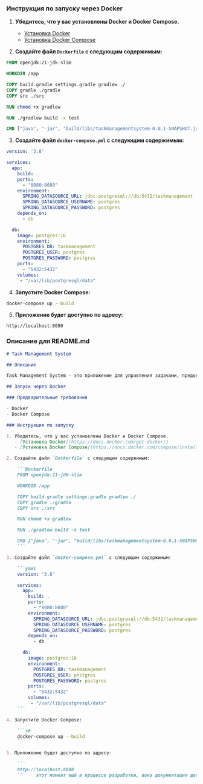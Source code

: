 ### Инструкция по запуску через Docker

1. **Убедитесь, что у вас установлены Docker и Docker Compose.**
   - [Установка Docker](https://docs.docker.com/get-docker/)
   - [Установка Docker Compose](https://docs.docker.com/compose/install/)

2. **Создайте файл `Dockerfile` с следующим содержимым:**

```Dockerfile
FROM openjdk:21-jdk-slim

WORKDIR /app

COPY build.gradle settings.gradle gradlew ./
COPY gradle ./gradle
COPY src ./src

RUN chmod +x gradlew

RUN ./gradlew build -x test

CMD ["java", "-jar", "build/libs/taskmanagementsystem-0.0.1-SNAPSHOT.jar"]
```

3. **Создайте файл `docker-compose.yml` с следующим содержимым:**

```yaml
version: '3.8'

services:
  app:
    build: .
    ports:
      - "8080:8080"
    environment:
      SPRING_DATASOURCE_URL: jdbc:postgresql://db:5432/taskmanagement
      SPRING_DATASOURCE_USERNAME: postgres
      SPRING_DATASOURCE_PASSWORD: postgres
    depends_on:
      - db

  db:
    image: postgres:16
    environment:
      POSTGRES_DB: taskmanagement
      POSTGRES_USER: postgres
      POSTGRES_PASSWORD: postgres
    ports:
      - "5432:5432"
    volumes:
     - "/var/lib/postgresql/data"
```

4. **Запустите Docker Compose:**

```sh
docker-compose up --build
```

5. **Приложение будет доступно по адресу:**

```
http://localhost:8080
```

### Описание для README.md

```markdown
# Task Management System

## Описание

Task Management System - это приложение для управления задачами, предоставляющее API для создания, обновления, удаления и получения задач.

## Запуск через Docker

### Предварительные требования

- Docker
- Docker Compose

### Инструкция по запуску

1. Убедитесь, что у вас установлены Docker и Docker Compose.
   - [Установка Docker](https://docs.docker.com/get-docker/)
   - [Установка Docker Compose](https://docs.docker.com/compose/install/)

2. Создайте файл `Dockerfile` с следующим содержимым:

    ```Dockerfile
    FROM openjdk:21-jdk-slim

    WORKDIR /app

    COPY build.gradle settings.gradle gradlew ./
    COPY gradle ./gradle
    COPY src ./src

    RUN chmod +x gradlew

    RUN ./gradlew build -x test

    CMD ["java", "-jar", "build/libs/taskmanagementsystem-0.0.1-SNAPSHOT.jar"]
    ```

3. Создайте файл `docker-compose.yml` с следующим содержимым:

    ```yaml
    version: '3.8'

    services:
      app:
        build: .
        ports:
          - "8080:8080"
        environment:
          SPRING_DATASOURCE_URL: jdbc:postgresql://db:5432/taskmanagement
          SPRING_DATASOURCE_USERNAME: postgres
          SPRING_DATASOURCE_PASSWORD: postgres
        depends_on:
          - db

      db:
        image: postgres:16
        environment:
          POSTGRES_DB: taskmanagement
          POSTGRES_USER: postgres
          POSTGRES_PASSWORD: postgres
        ports:
          - "5432:5432"
        volumes:
         - "/var/lib/postgresql/data"
    ```

4. Запустите Docker Compose:

    ```sh
    docker-compose up --build
    ```

5. Приложение будет доступно по адресу:

    ```
    http://localhost:8080
    ```    этот момент ещё в процессе разработки, пока документация доступна только через сгенерированный JavaDoc
